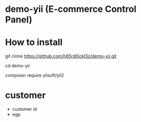 # demo-yii (E-commerce Control Panel)

# How to install

  git clone https://github.com/h65rdl0ckl3z/demo-yii.git

  cd demo-yii
  
  composer require yiisoft/yii2

# customer
  - customer id
  - egp
